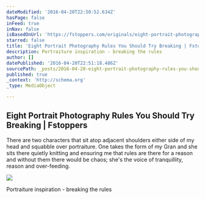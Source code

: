 ```yaml
---
dateModified: '2016-04-20T22:50:52.634Z'
hasPage: false
inFeed: true
inNav: false
isBasedOnUrl: 'https://fstoppers.com/originals/eight-portrait-photography-rules-you-should-try-breaking-122591?utm_source=FS_RSS&utm_medium=RSS&utm_campaign=Main_RSS'
starred: false
title: 'Eight Portrait Photography Rules You Should Try Breaking | Fstoppers'
description: Portraiture inspiration - breaking the rules
author: []
datePublished: '2016-04-20T22:51:18.486Z'
sourcePath: _posts/2016-04-20-eight-portrait-photography-rules-you-should-try-breaking-or-f.md
published: true
_context: 'http://schema.org'
_type: MediaObject

---
```

<article style=""><h1>Eight Portrait Photography Rules You Should Try Breaking | Fstoppers</h1><p>There are two characters that sit atop adjacent shoulders either side of my head and squabble over portraiture. One takes the form of my Gran and she sits there quietly knitting and ensuring me that rules are there for a reason and without them there would be chaos; she's the voice of tranquillity, reason and over-feeding.</p><img src="https://drscdn.500px.org/photo/99061673/m=900/ba9be31bc6506a537932ab8100827908" /></article>

Portraiture inspiration - breaking the rules